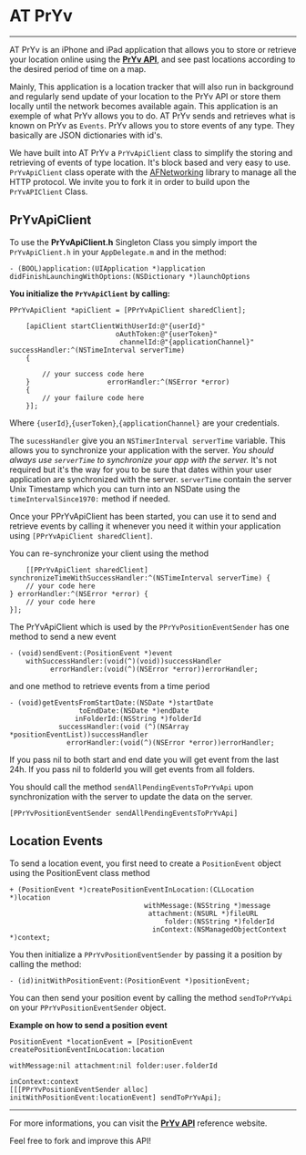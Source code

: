 AT PrYv
=======
_____

AT PrYv is an iPhone and iPad application that allows you to store or retrieve your location online using the [**PrYv API**](http://dev.pryv.com/), and see past locations according to the desired period of time on a map.

Mainly, This application is a location tracker that will also run in background and regularly send update of your location to the PrYv API or store them locally until the network becomes available again. This application is an exemple of what PrYv allows you to do. AT PrYv sends and retrieves what is known on PrYv as `Events`. PrYv allows you to store events of any type. They basically are JSON dictionaries with id's.

We have built into AT PrYv a `PrYvApiClient` class to simplify the storing and retrieving of events of type location. It's block based and very easy to use. 
`PrYvApiClient` class operate with the [AFNetworking](https://github.com/AFNetworking/AFNetworking) library to manage all the HTTP protocol. We invite you to fork it in order to build upon the `PrYvAPIClient` Class.

**PrYvApiClient**
-------

To use the **PrYvApiClient.h** Singleton Class you simply import the `PrYvApiClient.h` in your `AppDelegate.m` and in the method:

`- (BOOL)application:(UIApplication *)application didFinishLaunchingWithOptions:(NSDictionary *)launchOptions`

**You initialize the `PrYvApiClient` by calling:**



    PPrYvApiClient *apiClient = [PPrYvApiClient sharedClient];
    
        [apiClient startClientWithUserId:@"{userId}"
                              oAuthToken:@"{userToken}"
                               channelId:@"{applicationChannel}" successHandler:^(NSTimeInterval serverTime)
        {

            // your success code here
        }                   errorHandler:^(NSError *error)
        {
            // your failure code here
        }];

Where `{userId}`,`{userToken}`,`{applicationChannel}` are your credentials.

The `sucessHandler` give you an `NSTimerInterval serverTime` variable. This allows you to synchronize your application with the server. *You should always use `serverTime` to synchronize your app with the server.* It's not required but it's the way for you to be sure that dates within your user application are synchronized with the server. `serverTime` contain the server Unix Timestamp which you can turn into an NSDate using the `timeIntervalSince1970:` method if needed.

Once your PPrYvApiClient has been started, you can use it to send and retrieve events by calling it whenever you need it within your application using `[PPrYvApiClient sharedClient]`.

You can re-synchronize your client using the method

        [[PPrYvApiClient sharedClient] synchronizeTimeWithSuccessHandler:^(NSTimeInterval serverTime) {
        // your code here
    } errorHandler:^(NSError *error) {
        // your code here    
    }];
    

The PrYvApiClient which is used by the `PPrYvPositionEventSender` has one method to send a new event

    - (void)sendEvent:(PositionEvent *)event
        withSuccessHandler:(void(^)(void))successHandler
              errorHandler:(void(^)(NSError *error))errorHandler;
              
and one method to retrieve events from a time period

    - (void)getEventsFromStartDate:(NSDate *)startDate
                     toEndDate:(NSDate *)endDate
                    inFolderId:(NSString *)folderId
                successHandler:(void (^)(NSArray *positionEventList))successHandler
                  errorHandler:(void(^)(NSError *error))errorHandler;
                  
If you pass nil to both start and end date you will get event from the last 24h. If you pass nil to folderId you will get events from all folders.

You should call the method `sendAllPendingEventsToPrYvApi` upon synchronization with the server to update the data on the server.
    
    [PPrYvPositionEventSender sendAllPendingEventsToPrYvApi]


**Location Events**
-------

To send a location event, you first need to create a `PositionEvent` object using the PositionEvent class method

    + (PositionEvent *)createPositionEventInLocation:(CLLocation *)location
                                     withMessage:(NSString *)message
                                      attachment:(NSURL *)fileURL
                                          folder:(NSString *)folderId
                                       inContext:(NSManagedObjectContext *)context;
                                       

You then initialize a `PPrYvPositionEventSender` by passing it a position by calling the method:

    - (id)initWithPositionEvent:(PositionEvent *)positionEvent;

You can then send your position event by calling the method `sendToPrYvApi` on your `PPrYvPositionEventSender` object. 

**Example on how to send a position event**

    PositionEvent *locationEvent = [PositionEvent createPositionEventInLocation:location
                                                                    withMessage:nil attachment:nil folder:user.folderId
                                                                      inContext:context
    [[[PPrYvPositionEventSender alloc] initWithPositionEvent:locationEvent] sendToPrYvApi];

_____
For more informations, you can visit the [**PrYv API**](http://dev.pryv.com/) reference website.

Feel free to fork and improve this API!
